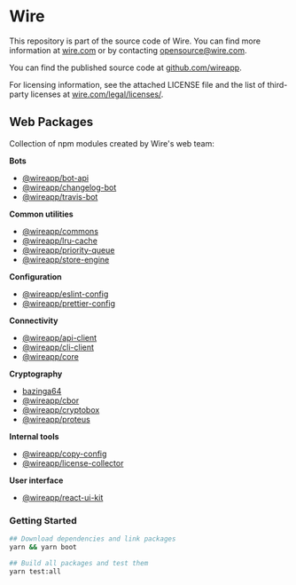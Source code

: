 # Wire

This repository is part of the source code of Wire. You can find more information at [wire.com](https://wire.com) or by contacting opensource@wire.com.

You can find the published source code at [github.com/wireapp](https://github.com/wireapp).

For licensing information, see the attached LICENSE file and the list of third-party licenses at [wire.com/legal/licenses/](https://wire.com/legal/licenses/).

## Web Packages

Collection of npm modules created by Wire's web team:

**Bots**

- [@wireapp/bot-api](https://npmjs.com/package/@wireapp/bot-api)
- [@wireapp/changelog-bot](https://npmjs.com/package/@wireapp/changelog-bot)
- [@wireapp/travis-bot](https://npmjs.com/package/@wireapp/travis-bot)

**Common utilities**

- [@wireapp/commons](https://npmjs.com/package/@wireapp/commons)
- [@wireapp/lru-cache](https://npmjs.com/package/@wireapp/lru-cache)
- [@wireapp/priority-queue](https://npmjs.com/package/@wireapp/priority-queue)
- [@wireapp/store-engine](https://npmjs.com/package/@wireapp/store-engine)

**Configuration**

- [@wireapp/eslint-config](https://npmjs.com/package/@wireapp/eslint-config)
- [@wireapp/prettier-config](https://npmjs.com/package/@wireapp/prettier-config)

**Connectivity**

- [@wireapp/api-client](https://npmjs.com/package/@wireapp/api-client)
- [@wireapp/cli-client](https://npmjs.com/package/@wireapp/cli-client)
- [@wireapp/core](https://npmjs.com/package/@wireapp/core)

**Cryptography**

- [bazinga64](https://npmjs.com/package/bazinga64)
- [@wireapp/cbor](https://npmjs.com/package/@wireapp/cbor)
- [@wireapp/cryptobox](https://npmjs.com/package/@wireapp/cryptobox)
- [@wireapp/proteus](https://npmjs.com/package/@wireapp/proteus)

**Internal tools**

- [@wireapp/copy-config](https://npmjs.com/package/@wireapp/copy-config)
- [@wireapp/license-collector](https://npmjs.com/package/@wireapp/license-collector)

**User interface**

- [@wireapp/react-ui-kit](https://npmjs.com/package/@wireapp/react-ui-kit)

### Getting Started

```bash
## Download dependencies and link packages
yarn && yarn boot

## Build all packages and test them
yarn test:all
```
